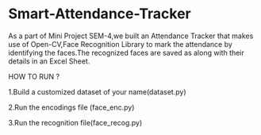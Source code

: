 # Smart-Attendance-Tracker
As a part of Mini Project SEM-4,we built an Attendance Tracker that makes use of Open-CV,Face Recognition Library to mark the attendance by identifying the faces.The recognized faces are saved as along with their details in an Excel Sheet.

HOW TO RUN ?

1.Build a customized dataset of your name(dataset.py)

2.Run the encodings file (face_enc.py)

3.Run the recognition file(face_recog.py)
